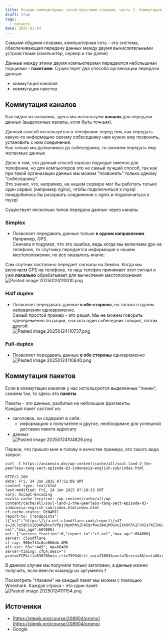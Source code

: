 ```yaml
---
title: Основы компьютерных сетей простыми словами, часть 1. Коммутация каналов и пакетов
draft: true
tags:
  - network
date: 2025-01-24
---
```

Самыми общими словами, компьютерная сеть - это система, обеспечивающая передачу данных между двумя вычислительными устройствами (компьютер, сервер и так далее)

Данные между этими двумя компьютерами передаются небольшими порциями - **пакетами**. Существует два способа организации передачи данных:

- коммутация каналов
- коммутация пакетов

## Коммутация каналов

Как видно из названия, здесь мы используем **каналы** для передачи данных (выделенные каналы, если быть точным).

Данный способ используется в телефонии: перед тем, как передать какую-то информацию своему собеседнику нам нужно ему позвонить, установить с ним соединение.  
Как только мы дозвонимся до собеседника, то сможем передать ему желаемые данные

Дело в том, что данный способ хорошо подходит именно для телефонии, но для компьютеров это не самый лучший способ, так как при такой организации данных мы можем "позвонить" только одному "собеседнику".  
Это значит, что, например, на нашем сервере мог бы работать только один сервис (например nginx), чтобы подключиться к mysql понадобилось бы разорвать соединение с nginx и подключиться к mysql

Существует несколько типов передачи данных через каналы

### Simplex

- Позволяет передавать данные только **в одном направлении**. Например, GPS.  
    Сначала я подумал, что это ошибка, ведь когда мы включаем gps на телефоне, то спутнику передается информация о нашем местоположении, но все оказалось иначе:

Сам спутник постоянно передает сигналы на Землю. Когда мы включаем GPS на телефоне, то наш телефон принимает этот сигнал и уже **локально** обрабатывает для вычисления местоположения  
![Pasted image 20250124110010.png](app://3886ec6ee970b24754644abfea502a37ecca/Users/omartulashvili/Library/Mobile%20Documents/iCloud~md~obsidian/Documents/Thinking/attachments/Pasted%20image%2020250124110010.png?1737705610825)

### Half duplex

- Позволяет передавать данные **в обе стороны**, но только в одном направлении одновременно.  
    Самый простой пример - это рация. Мы не можем говорить одновременно по рации, сначала один собеседник говорит, потом другой.  
    ![Pasted image 20250124110737.png](app://3886ec6ee970b24754644abfea502a37ecca/Users/omartulashvili/Library/Mobile%20Documents/iCloud~md~obsidian/Documents/Thinking/attachments/Pasted%20image%2020250124110737.png?1737706057321)

### Full-duplex

- Позволяет передавать данные **в обе стороны** одновременно  
    ![Pasted image 20250124110840.png](app://3886ec6ee970b24754644abfea502a37ecca/Users/omartulashvili/Library/Mobile%20Documents/iCloud~md~obsidian/Documents/Thinking/attachments/Pasted%20image%2020250124110840.png?1737706120515)

## Коммутация пакетов

Если в коммутации каналов у нас используются выделенные "линии", скажем так, то здесь это **пакеты**.

Пакеты - это данные, разбитые на небольшие фрагменты.  
Каждый пакет состоит из:

- заголовка, он содержит в себе:
    - информацию о получателе и другое, необходимое для успешной доставки пакета адресату
- данных  
    ![Pasted image 20250124104826.png](app://3886ec6ee970b24754644abfea502a37ecca/Users/omartulashvili/Library/Mobile%20Documents/iCloud~md~obsidian/Documents/Thinking/attachments/Pasted%20image%2020250124104826.png?1737704906321)

Первое, что пришло мне в голову в качестве примера, это такого вида запрос:

```shell
curl -I https://animexin.dev/wp-content/cache/all/soul-land-2-the-peerless-tang-sect-episode-83-indonesia-english-sub/index.html

HTTP/2 200 
date: Fri, 24 Jan 2025 07:52:08 GMT
content-type: text/html
last-modified: Fri, 24 Jan 2025 07:28:33 GMT
vary: Accept-Encoding
nucuta-cache-location: /wp-content/cache/all/wp-content/cache/all/soul-land-2-the-peerless-tang-sect-episode-83-indonesia-english-sub/index.htmlindex.html
cf-cache-status: DYNAMIC
report-to: {"endpoints":[{"url":"https:\/\/a.nel.cloudflare.com\/report\/v4?s=JzC3z5qR1%2BDAhQbcwTVfpjJNyKhh%2F45qrfww3A41M0GXuIXX9R5%2FVXis7KE5NGzw89h1ffRScBSji88dT1D5rcxQw%2BRibzEbuZDeeLYZ%2Fl9XN4Jekpp4uCfNevZP%2FzQ%3D"}],"group":"cf-nel","max_age":604800}
nel: {"success_fraction":0,"report_to":"cf-nel","max_age":604800}
server: cloudflare
cf-ray: 906e713c8ce866db-AMS
alt-svc: h3=":443"; ma=86400
server-timing: cfL4;desc="?proto=TCP&rtt=83678&min_rtt=79994&rtt_var=25803&sent=7&recv=8&lost=0&retrans=0&sent_bytes=3410&recv_bytes=819&delivery_rate=47885&cwnd=252&unsent_bytes=0&cid=8ae3fbecc9fbd66c&ts=132&x=0"
```

В данном случае мы получили только заголовки, а данные можно получить, если ввести команду из аргумента `I`

Посмотреть "глазами" на каждый пакет мы можем с помощью Wireshark. Каждая строка - это один пакет.  
![Pasted image 20250124111154.png](app://3886ec6ee970b24754644abfea502a37ecca/Users/omartulashvili/Library/Mobile%20Documents/iCloud~md~obsidian/Documents/Thinking/attachments/Pasted%20image%2020250124111154.png?1737706314994)

## Источники

- [https://stepik.org/course/208904/promo](https://stepik.org/course/208904/promo)
- Google